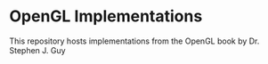 # OpenGL Implementations
This repository hosts implementations from the OpenGL book by Dr. Stephen J. Guy